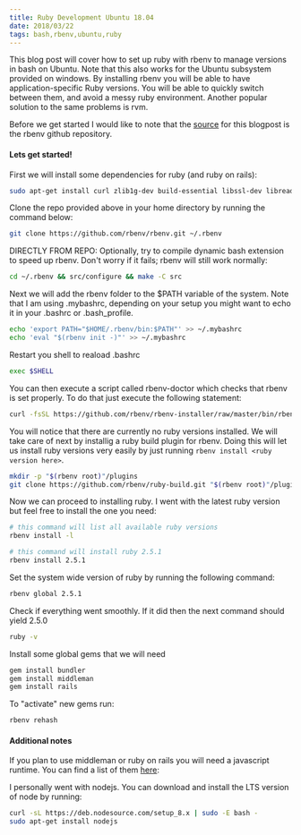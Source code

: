 ```yaml
---
title: Ruby Development Ubuntu 18.04
date: 2018/03/22
tags: bash,rbenv,ubuntu,ruby
---
```


This blog post will cover how to set up ruby with rbenv to manage versions in bash on Ubuntu. Note that this also works for the Ubuntu subsystem provided on windows. By installing rbenv you will be able to have application-specific Ruby versions. You will be able to quickly switch between them, and avoid a messy ruby environment. Another popular solution to the same problems is rvm.

Before we get started I would like to note that the [source](https://github.com/rbenv/rbenv) for this blogpost is the rbenv github repository.

#### Lets get started!

First we will install some dependencies for ruby (and ruby on rails):

```bash
sudo apt-get install curl zlib1g-dev build-essential libssl-dev libreadline-dev libyaml-dev libsqlite3-dev sqlite3 libxml2-dev libxslt1-dev libcurl4-openssl-dev libffi-dev
```

Clone the repo provided above in your home directory by running the command below:

```bash
git clone https://github.com/rbenv/rbenv.git ~/.rbenv
```

DIRECTLY FROM REPO: Optionally, try to compile dynamic bash extension to speed up rbenv. Don't worry if it fails; rbenv will still work normally:

```bash
cd ~/.rbenv && src/configure && make -C src
```

Next we will add the rbenv folder to the $PATH variable of the system. Note that I am using .mybashrc, depending on your setup you might want to echo it in your .bashrc or .bash_profile.

```bash 
echo 'export PATH="$HOME/.rbenv/bin:$PATH"' >> ~/.mybashrc
echo 'eval "$(rbenv init -)"' >> ~/.mybashrc
```

Restart you shell to reaload .bashrc

```bash
exec $SHELL
```

You can then execute a script called rbenv-doctor which checks that rbenv is set properly. To do that just execute the following statement:

```bash
curl -fsSL https://github.com/rbenv/rbenv-installer/raw/master/bin/rbenv-doctor | bash
```

You will notice that there are currently no ruby versions installed. We will take care of next by installig a ruby build plugin for rbenv. Doing this will let us install ruby versions very easily by just running `rbenv install <ruby version here>`.

```bash
mkdir -p "$(rbenv root)"/plugins
git clone https://github.com/rbenv/ruby-build.git "$(rbenv root)"/plugins/ruby-build
```

Now we can proceed to installing ruby. I went with the latest ruby version but feel free to install the one you need:

```bash
# this command will list all available ruby versions
rbenv install -l

# this command will install ruby 2.5.1
rbenv install 2.5.1
```

Set the system wide version of ruby by running the following command:

```bash
rbenv global 2.5.1
```

Check if everything went smoothly. If it did then the next command should yield 2.5.0

```bash
ruby -v
```

Install some global gems that we will need

```bash
gem install bundler
gem install middleman
gem install rails
```

To "activate" new gems run:

```bash
rbenv rehash
```

#### Additional notes

If you plan to use middleman or ruby on rails you will need a javascript runtime. You can find a list of them [here](https://github.com/rails/execjs):

I personally went with nodejs. You can download and install the LTS version of node by running:

```bash
curl -sL https://deb.nodesource.com/setup_8.x | sudo -E bash -
sudo apt-get install nodejs
```
